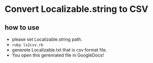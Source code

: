 # Convert Localizable.string to CSV
## how to use
- please set Localizable.string path.
- `ruby ls2csv.rb`
- generete Localizable.txt that is csv format file.
- You open this gerenrated file in GoogleDocs!
